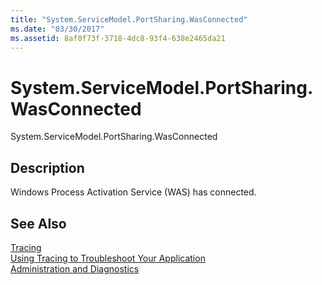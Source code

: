 ```yaml
---
title: "System.ServiceModel.PortSharing.WasConnected"
ms.date: "03/30/2017"
ms.assetid: 8af0f73f-3718-4dc8-93f4-638e2465da21
---
```

# System.ServiceModel.PortSharing.WasConnected
System.ServiceModel.PortSharing.WasConnected  
  
## Description  
 Windows Process Activation Service (WAS) has connected.  
  
## See Also  
 [Tracing](../../../../../docs/framework/wcf/diagnostics/tracing/index.md)  
 [Using Tracing to Troubleshoot Your Application](../../../../../docs/framework/wcf/diagnostics/tracing/using-tracing-to-troubleshoot-your-application.md)  
 [Administration and Diagnostics](../../../../../docs/framework/wcf/diagnostics/index.md)
